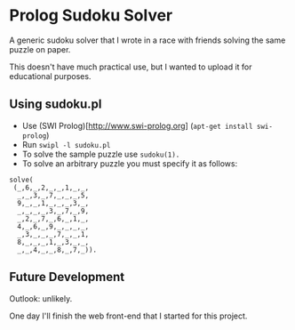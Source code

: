 Prolog Sudoku Solver
====================

A generic sudoku solver that I wrote in a race with friends solving the same
puzzle on paper.

This doesn't have much practical use, but I wanted to upload it for
educational purposes.

Using sudoku.pl
---------------
 * Use (SWI Prolog)[http://www.swi-prolog.org] (```apt-get install swi-prolog```)
 * Run ```swipl -l sudoku.pl```
 * To solve the sample puzzle use ```sudoku(1).```
 * To solve an arbitrary puzzle you must specify it as follows:
```
solve(
 (_,6,_,2,_,_,1,_,_,
  _,_,3,_,7,_,_,_,5,
  9,_,_,1,_,_,_,3,_,
  _,_,_,_,3,_,7,_,9,
  _,2,_,7,_,6,_,1,_,
  4,_,6,_,9,_,_,_,_,
  _,3,_,_,_,7,_,_,1,
  8,_,_,_,1,_,3,_,_,
  _,_,4,_,_,8,_,7,_)).
```

Future Development
------------------
Outlook: unlikely.

One day I'll finish the web front-end that I started for this project.

